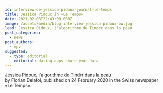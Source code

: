 ```yaml
---
id: interview-de-jessica-pidoux-journal-le-temps
title: Jessica Pidoux in «Le Temps»
date: 2021-02-08T22:43:00.000Z
image: /assets/media/blog-interview-jessica-pidoux-bw.jpg
lead: Jessica Pidoux, l'algorithme de Tinder dans la peau
post_categories:
  - news
post_authors:
  - mpv
suggested:
  - type: editorial
    editorial: dating-apps-share-your-data
---
```

[Jessica Pidoux, l'algorithme de Tinder dans la peau](https://www.letemps.ch/societe/jessica-pidoux-lalgorithme-tinder-peau)  \
  by Florian Delafoi, published on 24 February 2020 in the Swiss newspaper «Le Temps».
